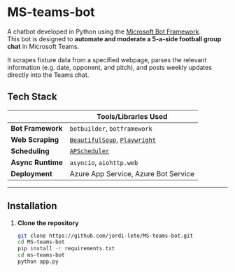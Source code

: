 # MS-teams-bot

A chatbot developed in Python using the [Microsoft Bot Framework](https://dev.botframework.com/).  
This bot is designed to **automate and moderate a 5-a-side football group chat** in Microsoft Teams.

It scrapes fixture data from a specified webpage, parses the relevant information (e.g. date, opponent, and pitch), and posts weekly updates directly into the Teams chat.

## Tech Stack

|        | Tools/Libraries Used                                   |
|----------------|--------------------------------------------------------|
| **Bot Framework** | `botbuilder`, `botframework`                      |
| **Web Scraping**  | [`BeautifulSoup`](https://pypi.org/project/beautifulsoup4/), [`Playwright`](https://playwright.dev/python/) |
| **Scheduling**    | [`APScheduler`](https://apscheduler.readthedocs.io/) |
| **Async Runtime** | `asyncio`, `aiohttp.web`                            |
| **Deployment**    | Azure App Service, Azure Bot Service                        |

---

## Installation

1. **Clone the repository**
   ```bash
   git clone https://github.com/jordi-lete/MS-teams-bot.git
   cd MS-teams-bot
   pip install -r requirements.txt
   cd ms-teams-bot
   python app.py
